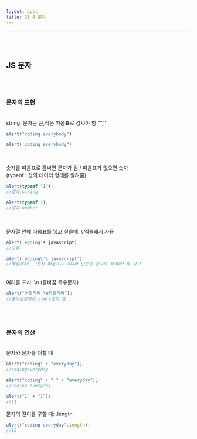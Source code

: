 ```yaml
---
layout: post
title: JS 4 문자
---
```


---

<br><br>

## JS 문자

<br><br>

### 문자의 표현

<br>
string: 문자는 큰,작은  따옴표로 감싸야 함 "",''<br>

```javascript
alert("coding everybody")

alert('coding everybody")
```

<br>

숫자를 따옴표로 감싸면 문자가 됨 / 따옴표가 없으면 숫자<br>
(typeof : 값의 데이터 형태를 알려줌)<br>

```javascript
alert(typeof "1");
//결과:string

alert(typeof 1);
//결과:number
```

<br>

문자열 안에 따옴표를 넣고 싶을때: \ 역슬래시 사용

```javascript
alert('egoing's javascript)
//오류

alert('egoing\'s javascript')
//역슬래시: 구분자 따옴표가 아니라 단순한 문자로 해석하도록 강요
```

<br>
여러줄 표시: \n (줄바꿈 특수문자)

```javascript
alert("어쩔티비 \n저쩔티비");
//줄바꿈한채로 alert창이 뜸
```

<br><br>

### 문자의 연산

<br>
문자와 문자를 더할 때

```javascript
alert("coding" + "everyday");
//codingeveryday

alert("coding" + " " + "everyday");
//coding everyday

alert("1" + "1");
//11
```

문자의 길이를 구할 때: .length

```javascript
alert("coding everyday".length);
//15
```

<br>
